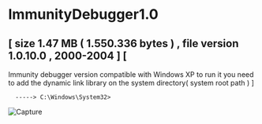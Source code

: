 # ImmunityDebugger1.0
[ 
  size 1.47 MB ( 1.550.336 bytes ) ,
  file version 1.0.10.0 ,
  2000-2004
] 
[
  -
 Immunity debugger version compatible with Windows XP
  to run it you need to add the dynamic link library on the system directory( system root path )
]

      -----> C:\Windows\System32>

  
![Capture](https://github.com/0c001null/ImmunityDebugger1.0/assets/126085807/2b371790-4020-41d9-b822-6d1d5e47520d)

  
   
